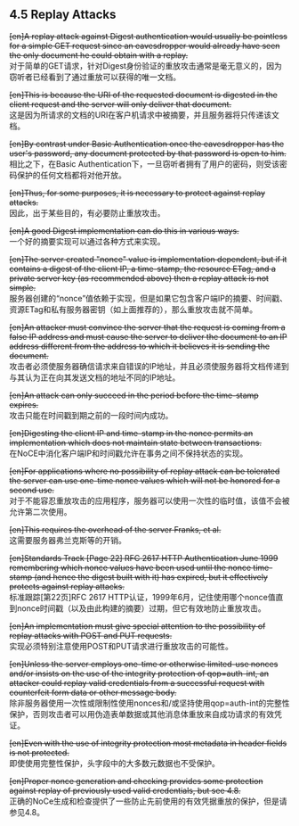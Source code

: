 ## 4.5 Replay Attacks  

~~[en]A replay attack against Digest authentication would usually be pointless for a simple GET request since an eavesdropper would already have seen the only document he could obtain with a replay.~~  
对于简单的GET请求，针对Digest身份验证的重放攻击通常是毫无意义的，因为窃听者已经看到了通过重放可以获得的唯一文档。  

~~[en]This is because the URI of the requested document is digested in the client request and the server will only deliver that document.~~  
这是因为所请求的文档的URI在客户机请求中被摘要，并且服务器将只传递该文档。  

~~[en]By contrast under Basic Authentication once the eavesdropper has the user's password, any document protected by that password is open to him.~~  
相比之下，在Basic Authentication下，一旦窃听者拥有了用户的密码，则受该密码保护的任何文档都将对他开放。  

~~[en]Thus, for some purposes, it is necessary to protect against replay attacks.~~  
因此，出于某些目的，有必要防止重放攻击。  

~~[en]A good Digest implementation can do this in various ways.~~  
一个好的摘要实现可以通过各种方式来实现。  

~~[en]The server created "nonce" value is implementation dependent, but if it contains a digest of the client IP, a time-stamp, the resource ETag, and a private server key (as recommended above) then a replay attack is not simple.~~  
服务器创建的“nonce”值依赖于实现，但是如果它包含客户端IP的摘要、时间戳、资源ETag和私有服务器密钥（如上面推荐的），那么重放攻击就不简单。  

~~[en]An attacker must convince the server that the request is coming from a false IP address and must cause the server to deliver the document to an IP address different from the address to which it believes it is sending the document.~~  
攻击者必须使服务器确信请求来自错误的IP地址，并且必须使服务器将文档传递到与其认为正在向其发送文档的地址不同的IP地址。  

~~[en]An attack can only succeed in the period before the time-stamp expires.~~  
攻击只能在时间戳到期之前的一段时间内成功。  

~~[en]Digesting the client IP and time-stamp in the nonce permits an implementation which does not maintain state between transactions.~~  
在NoCE中消化客户端IP和时间戳允许在事务之间不保持状态的实现。  

~~[en]For applications where no possibility of replay attack can be tolerated the server can use one-time nonce values which will not be honored for a second use.~~  
对于不能容忍重放攻击的应用程序，服务器可以使用一次性的临时值，该值不会被允许第二次使用。  

~~[en]This requires the overhead of the server Franks, et al.~~  
这需要服务器弗兰克斯等的开销。  

~~[en]Standards Track [Page 22] RFC 2617 HTTP Authentication June 1999 remembering which nonce values have been used until the nonce time- stamp (and hence the digest built with it) has expired, but it effectively protects against replay attacks.~~  
标准跟踪[第22页]RFC 2617 HTTP认证，1999年6月，记住使用哪个nonce值直到nonce时间戳（以及由此构建的摘要）过期，但它有效地防止重放攻击。  

~~[en]An implementation must give special attention to the possibility of replay attacks with POST and PUT requests.~~  
实现必须特别注意使用POST和PUT请求进行重放攻击的可能性。  

~~[en]Unless the server employs one-time or otherwise limited-use nonces and/or insists on the use of the integrity protection of qop=auth-int, an attacker could replay valid credentials from a successful request with counterfeit form data or other message body.~~  
除非服务器使用一次性或限制性使用nonces和/或坚持使用qop=auth-int的完整性保护，否则攻击者可以用伪造表单数据或其他消息体重放来自成功请求的有效凭证。  

~~[en]Even with the use of integrity protection most metadata in header fields is not protected.~~  
即使使用完整性保护，头字段中的大多数元数据也不受保护。  

~~[en]Proper nonce generation and checking provides some protection against replay of previously used valid credentials, but see 4.8.~~  
正确的NoCe生成和检查提供了一些防止先前使用的有效凭据重放的保护，但是请参见4.8。  



